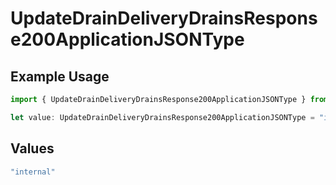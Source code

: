 # UpdateDrainDeliveryDrainsResponse200ApplicationJSONType

## Example Usage

```typescript
import { UpdateDrainDeliveryDrainsResponse200ApplicationJSONType } from "@vercel/sdk/models/updatedrainop.js";

let value: UpdateDrainDeliveryDrainsResponse200ApplicationJSONType = "internal";
```

## Values

```typescript
"internal"
```